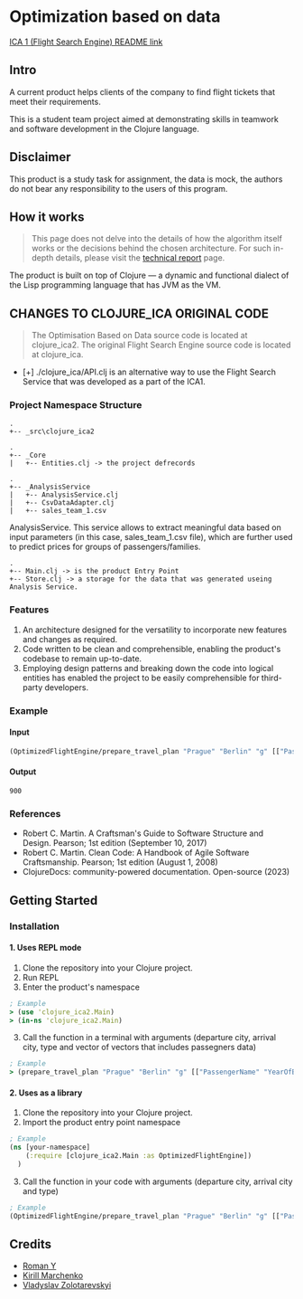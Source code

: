 # Optimization based on data

[ICA 1 (Flight Search Engine) README link](README_ICA_1.md)

## Intro

A current product helps clients of the company to find flight tickets that meet their
requirements.

This is a student team project aimed at demonstrating skills in teamwork and software development in the Clojure language.

## Disclaimer 

This product is a study task for assignment, the data is mock, the authors do not bear any responsibility to the users of this program.

## How it works

> This page does not delve into the details of how the algorithm itself works or the decisions behind the chosen architecture. For such in-depth details, please visit
the [technical report](TECHNICAL_REPORT_ICA_2.md) page.

The product is built on top of Clojure — a dynamic and functional dialect of the Lisp programming language that has JVM as the VM.

## CHANGES TO CLOJURE_ICA ORIGINAL CODE

> The Optimisation Based on Data source code is located at clojure_ica2. The original Flight Search Engine source code is located at clojure_ica.

+ [+] ./clojure_ica/API.clj 
is an alternative way to use the Flight Search Service that was developed as a part of the ICA1.

### Project Namespace Structure

```
.
+-- _src\clojure_ica2
```

```
.
+-- _Core
|   +-- Entities.clj -> the project defrecords
```

```
.
+-- _AnalysisService
|   +-- AnalysisService.clj
|   +-- CsvDataAdapter.clj
|   +-- sales_team_1.csv
```
AnalysisService. This service allows to extract meaningful data based on input parameters (in this case, sales_team_1.csv file), which are further used to predict prices for groups of passengers/families.
```
.
+-- Main.clj -> is the product Entry Point
+-- Store.clj -> a storage for the data that was generated useing Analysis Service.
```


### Features

1. An architecture designed for the versatility to incorporate new features and changes as required.
2. Code written to be clean and comprehensible, enabling the product's codebase to remain up-to-date.
3. Employing design patterns and breaking down the code into logical entities has enabled the project to be easily comprehensible for third-party developers.

### Example

#### Input

```clojure
(OptimizedFlightEngine/prepare_travel_plan "Prague" "Berlin" "g" [["PassengerName" "YearOfBirth"] ["PassengerName" "YearOfBirth"] ["PassengerName" "YearOfBirth"]])
```
#### Output
```
900
```

### References
- Robert C. Martin. A Craftsman's Guide to Software Structure and Design. Pearson; 1st edition (September 10, 2017)
- Robert C. Martin. Clean Code: A Handbook of Agile Software Craftsmanship. Pearson; 1st edition (August 1, 2008)
- ClojureDocs: community-powered documentation. Open-source (2023)

## Getting Started

### Installation
#### 1. Uses REPL mode
1. Clone the repository into your Clojure project.
2. Run REPL
3. Enter the product's namespace

```clojure
; Example
> (use 'clojure_ica2.Main)
> (in-ns 'clojure_ica2.Main)
```
3. Call the function in a terminal with arguments (departure city, arrival city, type and vector of vectors that includes passegners data)

```clojure
; Example
> (prepare_travel_plan "Prague" "Berlin" "g" [["PassengerName" "YearOfBirth"] ["PassengerName" "YearOfBirth"] ["PassengerName" "YearOfBirth"]])
```
#### 2. Uses as a library
1. Clone the repository into your Clojure project.
2. Import the product entry point namespace
```clojure
; Example
(ns [your-namespace]
    (:require [clojure_ica2.Main :as OptimizedFlightEngine])
  )
```
3. Call the function in your code with arguments (departure city, arrival city and type)
```clojure
; Example
(OptimizedFlightEngine/prepare_travel_plan "Prague" "Berlin" "g" [["PassengerName" "YearOfBirth"] ["PassengerName" "YearOfBirth"] ["PassengerName" "YearOfBirth"]])
```
## Credits

- [Roman Y](https://github.com/iooe)
- [Kirill Marchenko]()
- [Vladyslav Zolotarevskyi](https://github.com/TokioBoy)

